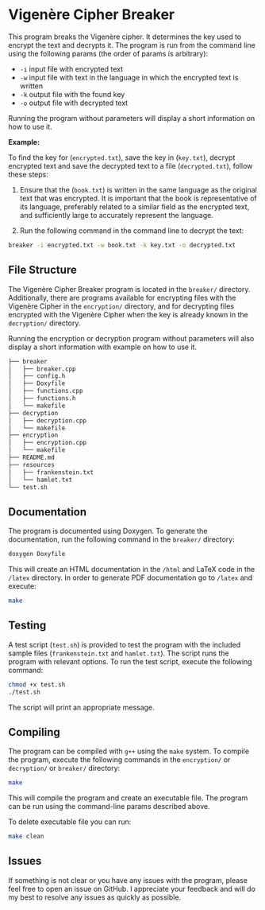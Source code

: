 # Vigenère Cipher Breaker

This program breaks the Vigenère cipher. It determines the key used to encrypt the text and decrypts it. The program is run from the command line using the following params (the order of params is arbitrary):

- `-i` input file with encrypted text
- `-w` input file with text in the language in which the encrypted text is written
- `-k` output file with the found key
- `-o` output file with decrypted text

Running the program without parameters will display a short information on how to use it.  

**Example:**

To find the key for (`encrypted.txt`), save the key in (`key.txt`), decrypt encrypted text and save the decrypted text to a file (`decrypted.txt`), follow these steps:

1. Ensure that the (`book.txt`) is written in the same language as the original text that was encrypted. It is important that the book is representative of its language, preferably related to a similar field as the encrypted text, and sufficiently large to accurately represent the language.

2. Run the following command in the command line to decrypt the text:

```bash
breaker -i encrypted.txt -w book.txt -k key.txt -o decrypted.txt
```

## File Structure

The Vigenère Cipher Breaker program is located in the `breaker/` directory. Additionally, there are programs available for encrypting files with the Vigenère Cipher in the `encryption/` directory, and for decrypting files encrypted with the Vigenère Cipher when the key is already known in the `decryption/` directory.

Running the encryption or decryption program without parameters will also display a short information with example on how to use it.

```bash
├── breaker
│   ├── breaker.cpp
│   ├── config.h
│   ├── Doxyfile
│   ├── functions.cpp
│   ├── functions.h
│   └── makefile
├── decryption
│   ├── decryption.cpp
│   └── makefile
├── encryption
│   ├── encryption.cpp
│   └── makefile
├── README.md
├── resources
│   ├── frankenstein.txt
│   └── hamlet.txt
└── test.sh
```

## Documentation

The program is documented using Doxygen. To generate the documentation, run the following command in the `breaker/` directory:

```bash
doxygen Doxyfile
```

This will create an HTML documentation in the `/html` and LaTeX code in the `/latex` directory. In order to generate PDF documentation go to `/latex` and execute:

```bash
make
```

## Testing

A test script (`test.sh`) is provided to test the program with the included sample files (`frankenstein.txt` and `hamlet.txt`). The script runs the program with relevant options. To run the test script, execute the following command:

```bash
chmod +x test.sh 
./test.sh
```

The script will print an appropriate message.

## Compiling

The program can be compiled with `g++` using the `make` system. To compile the program, execute the following commands in the `encryption/` or `decryption/` or `breaker/` directory:

```bash
make
```

This will compile the program and create an executable file. The program can be run using the command-line params described above.

To delete executable file you can run:

```bash
make clean
```

## Issues

If something is not clear or you have any issues with the program, please feel free to open an issue on GitHub. I appreciate your feedback and will do my best to resolve any issues as quickly as possible.
